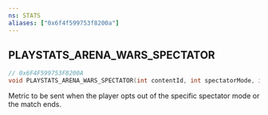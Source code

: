 ```yaml
---
ns: STATS
aliases: ["0x6f4f599753f8200a"]
---
```

## PLAYSTATS_ARENA_WARS_SPECTATOR

```c
// 0x6F4F599753F8200A
void PLAYSTATS_ARENA_WARS_SPECTATOR(int contentId, int spectatorMode, int weaponizedMode, int duration, int kills);
```

Metric to be sent when the player opts out of the specific spectator mode or the match ends.

